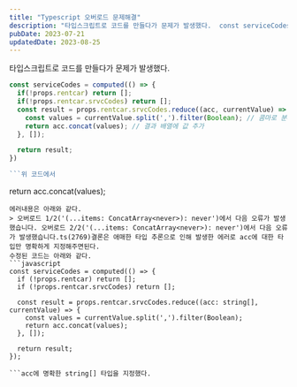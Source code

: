 ```yaml
---
title: "Typescript 오버로드 문제해결"
description: "타입스크립트로 코드를 만들다가 문제가 발생했다.  const serviceCodes = computed(() => {   if(!props.rentcar) return [];   if(!props.rentcar.srvcCodes) return [];   const result = pro..."
pubDate: 2023-07-21
updatedDate: 2023-08-25
---
```


타입스크립트로 코드를 만들다가 문제가 발생했다.
```javascript
const serviceCodes = computed(() => {
  if(!props.rentcar) return [];
  if(!props.rentcar.srvcCodes) return [];
  const result = props.rentcar.srvcCodes.reduce((acc, currentValue) => {
    const values = currentValue.split(',').filter(Boolean); // 콤마로 분리하고 빈 문자열 제거
    return acc.concat(values); // 결과 배열에 값 추가
  }, []);

  return result;
})

```위 코드에서
```
return acc.concat(values); 

```부분의 values 에서 에러가 발생했다.
에러내용은 아래와 같다.
> 오버로드 1/2('(...items: ConcatArray<never>): never')에서 다음 오류가 발생했습니다. 오버로드 2/2('(...items: ConcatArray<never>): never')에서 다음 오류가 발생했습니다.ts(2769)결론은 애매한 타입 추론으로 인해 발생한 에러로 acc에 대한 타입만 명확하게 지정해주면된다.
수정된 코드는 아래와 같다.
```javascript
const serviceCodes = computed(() => {
  if (!props.rentcar) return [];
  if (!props.rentcar.srvcCodes) return [];

  const result = props.rentcar.srvcCodes.reduce((acc: string[], currentValue) => {
    const values = currentValue.split(',').filter(Boolean);
    return acc.concat(values);
  }, []);

  return result;
});

```acc에 명확한 string[] 타입을 지정했다.